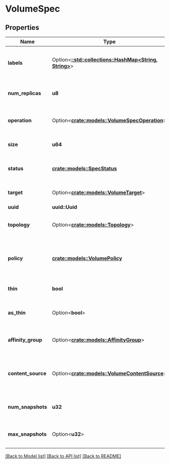 # VolumeSpec

## Properties

Name | Type | Description | Notes
------------ | ------------- | ------------- | -------------
**labels** | Option<[**::std::collections::HashMap<String, String>**](.md)> | Optionally used to store custom volume information | [optional]
**num_replicas** | **u8** | Number of children the volume should have. | 
**operation** | Option<[**crate::models::VolumeSpecOperation**](.md)> | Record of the operation in progress | [optional]
**size** | **u64** | Size that the volume should be. | 
**status** | [**crate::models::SpecStatus**](.md) | Common base state for a resource | 
**target** | Option<[**crate::models::VolumeTarget**](.md)> | Specification of a volume target | [optional]
**uuid** | **uuid::Uuid** | Volume Id | 
**topology** | Option<[**crate::models::Topology**](.md)> | node and pool topology for volumes | [optional]
**policy** | [**crate::models::VolumePolicy**](.md) | Volume policy used to determine if and how to replace a replica | 
**thin** | **bool** | Thin provisioning flag. | 
**as_thin** | Option<**bool**> | Volume converted to thin provisioned. | [optional]
**affinity_group** | Option<[**crate::models::AffinityGroup**](.md)> | Affinity Group related information. | [optional]
**content_source** | Option<[**crate::models::VolumeContentSource**](.md)> | Volume Content Source i.e the snapshot or the volume. | [optional]
**num_snapshots** | **u32** | Number of snapshots taken on this volume. | 
**max_snapshots** | Option<**u32**> | Max snapshots to limit per volume. | [optional]


[[Back to Model list]](../README.md#documentation-for-models) [[Back to API list]](../README.md#documentation-for-api-endpoints) [[Back to README]](../README.md)

